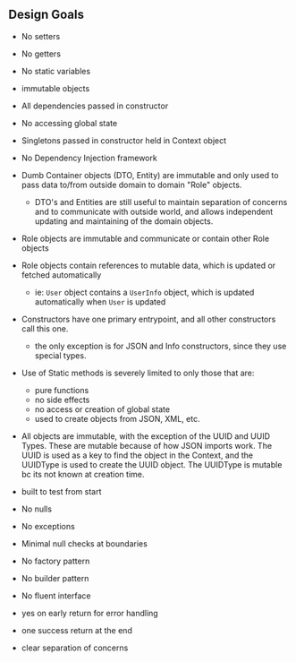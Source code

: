 ## Design Goals
- No setters
- No getters
- No static variables
- immutable objects
- All dependencies passed in constructor
- No accessing global state
- Singletons passed in constructor held in Context object
- No Dependency Injection framework
- Dumb Container objects (DTO, Entity) are immutable and only used to pass data to/from outside domain
  to domain "Role" objects.
  - DTO's and Entities are still useful to maintain separation of concerns and to communicate with
    outside world, and allows independent updating and maintaining of the domain objects. 
- Role objects are immutable and communicate or contain other Role objects
- Role objects contain references to mutable data, which is updated or fetched automatically
  - ie: `User` object contains a `UserInfo` object, which is updated automatically when `User` is updated
- Constructors have one primary entrypoint, and all other constructors call this one.
  - the only exception is for JSON and Info constructors, since they use special types. 

- Use of Static methods is severely limited to only those that are:
  - pure functions
  - no side effects
  - no access or creation of global state
  - used to create objects from JSON, XML, etc.

- All objects are immutable, with the exception of the UUID and UUID Types. These are mutable because
  of how JSON imports work. The UUID is used as a key to find the object in the Context, and the
  UUIDType is used to create the UUID object. The UUIDType is mutable bc its not known at creation time.

- built to test from start

- No nulls
- No exceptions
- Minimal null checks at boundaries

- No factory pattern
- No builder pattern
- No fluent interface

- yes on early return for error handling
- one success return at the end


- clear separation of concerns